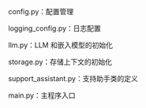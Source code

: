 config.py：配置管理

logging_config.py：日志配置

llm.py：LLM 和嵌入模型的初始化

storage.py：存储上下文的初始化

support_assistant.py：支持助手类的定义

main.py：主程序入口

